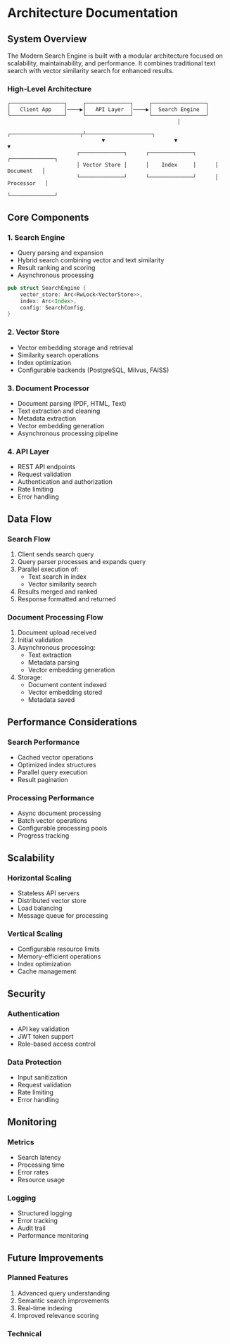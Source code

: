 # Architecture Documentation

## System Overview

The Modern Search Engine is built with a modular architecture focused on scalability, maintainability, and performance. It combines traditional text search with vector similarity search for enhanced results.

### High-Level Architecture
```
┌─────────────────┐     ┌──────────────┐     ┌─────────────────┐
│   Client App    │────▶│   API Layer  │────▶│  Search Engine  │
└─────────────────┘     └──────────────┘     └─────────────────┘
                                                      │
                              ┌──────────────────────┬┴─────────────────────┐
                              ▼                      ▼                      ▼
                      ┌──────────────┐      ┌──────────────┐      ┌──────────────┐
                      │ Vector Store │      │    Index     │      │   Document   │
                      └──────────────┘      └──────────────┘      │  Processor   │
                                                                  └──────────────┘
```

## Core Components

### 1. Search Engine
- Query parsing and expansion
- Hybrid search combining vector and text similarity
- Result ranking and scoring
- Asynchronous processing

```rust
pub struct SearchEngine {
    vector_store: Arc<RwLock<VectorStore>>,
    index: Arc<Index>,
    config: SearchConfig,
}
```

### 2. Vector Store
- Vector embedding storage and retrieval
- Similarity search operations
- Index optimization
- Configurable backends (PostgreSQL, Milvus, FAISS)

### 3. Document Processor
- Document parsing (PDF, HTML, Text)
- Text extraction and cleaning
- Metadata extraction
- Vector embedding generation
- Asynchronous processing pipeline

### 4. API Layer
- REST API endpoints
- Request validation
- Authentication and authorization
- Rate limiting
- Error handling

## Data Flow

### Search Flow
1. Client sends search query
2. Query parser processes and expands query
3. Parallel execution of:
   - Text search in index
   - Vector similarity search
4. Results merged and ranked
5. Response formatted and returned

### Document Processing Flow
1. Document upload received
2. Initial validation
3. Asynchronous processing:
   - Text extraction
   - Metadata parsing
   - Vector embedding generation
4. Storage:
   - Document content indexed
   - Vector embedding stored
   - Metadata saved

## Performance Considerations

### Search Performance
- Cached vector operations
- Optimized index structures
- Parallel query execution
- Result pagination

### Processing Performance
- Async document processing
- Batch vector operations
- Configurable processing pools
- Progress tracking

## Scalability

### Horizontal Scaling
- Stateless API servers
- Distributed vector store
- Load balancing
- Message queue for processing

### Vertical Scaling
- Configurable resource limits
- Memory-efficient operations
- Index optimization
- Cache management

## Security

### Authentication
- API key validation
- JWT token support
- Role-based access control

### Data Protection
- Input sanitization
- Request validation
- Rate limiting
- Error handling

## Monitoring

### Metrics
- Search latency
- Processing time
- Error rates
- Resource usage

### Logging
- Structured logging
- Error tracking
- Audit trail
- Performance monitoring

## Future Improvements

### Planned Features
1. Advanced query understanding
2. Semantic search improvements
3. Real-time indexing
4. Improved relevance scoring

### Technical